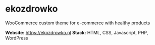 # ekozdrowko

WooCommerce custom theme for e-commerce with healthy products

<b>Website:</b> https://ekozdrowko.pl
<b>Stack:</b> HTML, CSS, Javascript, PHP, WordPress</br>

